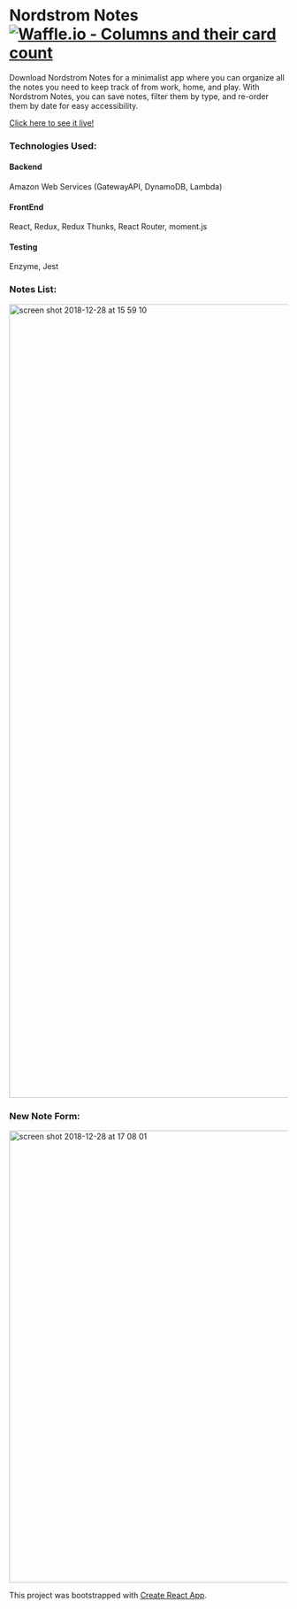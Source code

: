 # Nordstrom Notes [![Waffle.io - Columns and their card count](https://badge.waffle.io/caseyhoepner/nordstrom-notes.svg?columns=all)](https://waffle.io/caseyhoepner/nordstrom-notes)

Download Nordstrom Notes for a minimalist app where you can organize all the notes you need to keep track of from work, home, and play. With Nordstrom Notes, you can save notes, filter them by type, and re-order them by date for easy accessibility. 

[Click here to see it live!](https://nordstrom-notes.herokuapp.com/)

### Technologies Used:

#### Backend
Amazon Web Services (GatewayAPI, DynamoDB, Lambda)

#### FrontEnd
React,
Redux,
Redux Thunks,
React Router,
moment.js

#### Testing
Enzyme,
Jest

### Notes List:
<img width="1434" alt="screen shot 2018-12-28 at 15 59 10" src="https://user-images.githubusercontent.com/36767936/50530484-b3072080-0ac3-11e9-87d0-bfdc5b1c18f4.png">


### New Note Form:
<img width="817" alt="screen shot 2018-12-28 at 17 08 01" src="https://user-images.githubusercontent.com/36767936/50530483-b1d5f380-0ac3-11e9-9c99-d77a23fdb22e.png">

This project was bootstrapped with [Create React App](https://github.com/facebook/create-react-app).
